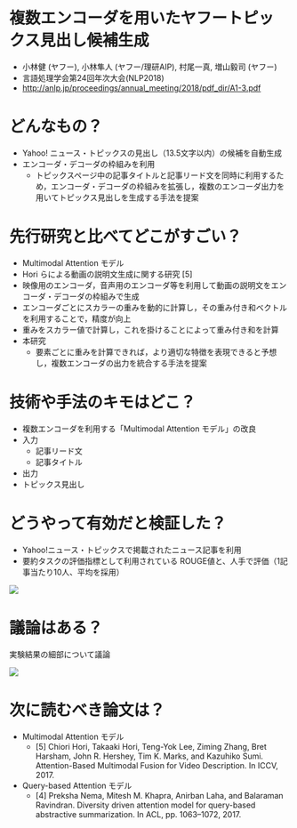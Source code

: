 # 複数エンコーダを用いたヤフートピックス見出し候補生成
- 小林健 (ヤフー), 小林隼人 (ヤフー/理研AIP), 村尾一真, 増山毅司 (ヤフー)
- 言語処理学会第24回年次大会(NLP2018)
- http://anlp.jp/proceedings/annual_meeting/2018/pdf_dir/A1-3.pdf

# どんなもの？
- Yahoo! ニュース・トピックスの見出し（13.5文字以内）の候補を自動生成
- エンコーダ・デコーダの枠組みを利用
  - トピックスページ中の記事タイトルと記事リード文を同時に利用するため，エンコーダ・デコーダの枠組みを拡張し，複数のエンコーダ出力を用いてトピックス見出しを生成する手法を提案

# 先行研究と比べてどこがすごい？
-  Multimodal Attention モデル
  - Hori らによる動画の説明文生成に関する研究 [5]
  - 映像用のエンコーダ，音声用のエンコーダ等を利用して動画の説明文をエンコーダ・デコーダの枠組みで生成
  - エンコーダごとにスカラーの重みを動的に計算し，その重み付き和ベクトルを利用することで，精度が向上
  - 重みをスカラー値で計算し，これを掛けることによって重み付き和を計算
- 本研究
  - 要素ごとに重みを計算できれば，より適切な特徴を表現できると予想し，複数エンコーダの出力を統合する手法を提案

# 技術や手法のキモはどこ？
- 複数エンコーダを利用する「Multimodal Attention モデル」の改良
- 入力
  - 記事リード文
  - 記事タイトル
- 出力
- トピックス見出し

# どうやって有効だと検証した？
- Yahoo!ニュース・トピックスで掲載されたニュース記事を利用
- 要約タスクの評価指標として利用されている ROUGE値と、人手で評価（1記事当たり10人、平均を採用）

<img src="https://cdn-ak.f.st-hatena.com/images/fotolife/u/upura/20180506/20180506132051.png">

# 議論はある？
実験結果の細部について議論

<img src="https://cdn-ak.f.st-hatena.com/images/fotolife/u/upura/20180506/20180506132206.png">

# 次に読むべき論文は？
- Multimodal Attention モデル
  - [5] Chiori Hori, Takaaki Hori, Teng-Yok Lee, Ziming Zhang, Bret Harsham, John R. Hershey, Tim K. Marks, and Kazuhiko Sumi. Attention-Based Multimodal Fusion for Video Description. In ICCV, 2017.
- Query-based Attention モデル
  - [4] Preksha Nema, Mitesh M. Khapra, Anirban Laha, and Balaraman Ravindran. Diversity driven attention model for query-based abstractive summarization. In ACL, pp. 1063–1072, 2017.
